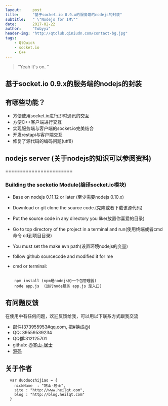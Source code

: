```yaml
---
layout:     post
title:      "基于socket.io 0.9.x的服务端的nodejs的封装"
subtitle:   " \"Nodejs for IM\""
date:       2017-02-22
author:     "Tobyyi"
header-img: "http://qtclub.qiniudn.com/contact-bg.jpg"
tags:
    - QtQuick
    - socket.io
    - C++
---
```



> “Yeah It's on. ”

## 基于socket.io 0.9.x的服务端的nodejs的封装

## 有哪些功能？

* 方便使用socket.io进行即时通讯的交互
* 方便C++客户端进行交互
* 实现服务端与客户端的socket.io完美结合
* 开发restapi与客户端交互
* 修复了源代码的编码问题(utf8)

## nodejs server (关于nodejs的知识可以参阅资料)

 =======================

 ### Building the socketio Module(编译socket.io模块)

 * Base on nodejs 0.11.12 or later (至少需要nodejs 0.10.x)

 * Download or git clone the source code.(克隆或者下载该源代码)

 * Put the source code in any directory you like(放置你喜爱的目录)

 * Go to top directory of the project in a terminal and run(使用终端或者cmd命令 cd到项目目录)

 * You must set the make evn path(设置环境nodejs的变量)

 * follow github sourcecode and modified it for me

 *  cmd or terminal:

 ```

     npm install (npm是nodejs的一个包管理器)
     node app.js  (运行node服务 app.js 是入口)

 ```

## 有问题反馈
在使用中有任何问题，欢迎反馈给我，可以用以下联系方式跟我交流

* 邮件(373955953#qq.com, 把#换成@)
* QQ: 39559539234
* QQ群:312125701
* github: [@寒山-居士](https://github.com/toby20130333)
* [源码](https://github.com/toby20130333/DDuiIMServer)

## 关于作者

```
  var duoduozhijiao = {
    nickName  : "寒山-居士",
    site : "http://www.heilqt.com",
    blog : "http://blog.heilqt.com"
  }

```